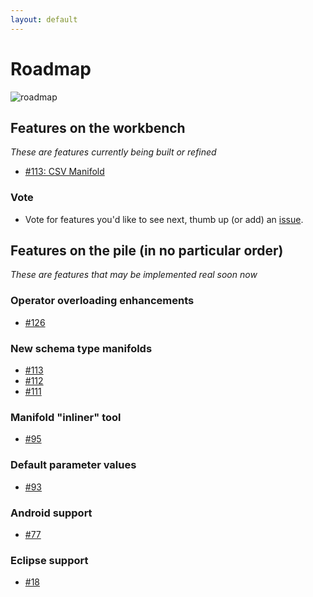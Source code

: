 ```yaml
---
layout: default
---
```


# Roadmap
 
![roadmap](http://manifold.systems/images/roadmap.jpg)
 
## Features on the workbench
*These are features currently being built or refined*

* [#113: CSV Manifold](https://github.com/manifold-systems/manifold/issues/113)

### Vote
* Vote for features you'd like to see next, thumb up (or add) an [issue](https://github.com/manifold-systems/manifold/issues).

## Features on the pile (in no particular order)
*These are features that may be implemented real soon now*

### Operator overloading enhancements
* [#126](https://github.com/manifold-systems/manifold/issues/126)

### New schema type manifolds 
* [#113](https://github.com/manifold-systems/manifold/issues/113)
* [#112](https://github.com/manifold-systems/manifold/issues/112)
* [#111](https://github.com/manifold-systems/manifold/issues/111)

### Manifold "inliner" tool
* [#95](https://github.com/manifold-systems/manifold/issues/95)

### Default parameter values
* [#93](https://github.com/manifold-systems/manifold/issues/93)

### Android support
* [#77](https://github.com/manifold-systems/manifold/issues/77)

### Eclipse support
* [#18](https://github.com/manifold-systems/manifold/issues/18)

